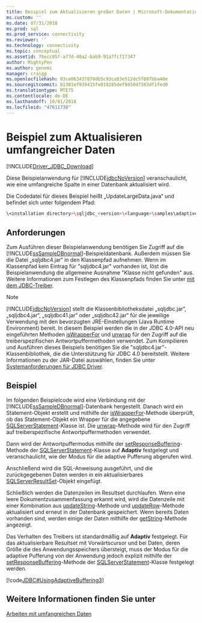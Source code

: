 ```yaml
---
title: Beispiel zum Aktualisieren großer Daten | Microsoft-Dokumentation
ms.custom: ''
ms.date: 07/31/2018
ms.prod: sql
ms.prod_service: connectivity
ms.reviewer: ''
ms.technology: connectivity
ms.topic: conceptual
ms.assetid: 76ecc05f-a77d-40a2-bab9-91a7fcf17347
author: MightyPen
ms.author: genemi
manager: craigg
ms.openlocfilehash: 03ce063437879db5c93ca83e512dc5f807bba40e
ms.sourcegitcommit: 61381ef939415fe019285def9450d7583df1fed0
ms.translationtype: MTE75
ms.contentlocale: de-DE
ms.lasthandoff: 10/01/2018
ms.locfileid: "47611738"
---
```

# <a name="updating-large-data-sample"></a>Beispiel zum Aktualisieren umfangreicher Daten

[!INCLUDE[Driver_JDBC_Download](../../../includes/driver_jdbc_download.md)]

Diese Beispielanwendung für [!INCLUDE[jdbcNoVersion](../../../includes/jdbcnoversion_md.md)] veranschaulicht, wie eine umfangreiche Spalte in einer Datenbank aktualisiert wird.

Die Codedatei für dieses Beispiel heißt „UpdateLargeData.java“ und befindet sich unter folgendem Pfad:

```bash
\<installation directory>\sqljdbc_<version>\<language>\samples\adaptive
```

## <a name="requirements"></a>Anforderungen

Zum Ausführen dieser Beispielanwendung benötigen Sie Zugriff auf die [!INCLUDE[ssSampleDBnormal](../../../includes/sssampledbnormal_md.md)]-Beispieldatenbank. Außerdem müssen Sie die Datei „sqljdbc4.jar“ in den Klassenpfad aufnehmen. Wenn im Klassenpfad kein Eintrag für "sqljdbc4.jar" vorhanden ist, löst die Beispielanwendung die allgemeine Ausnahme "Klasse nicht gefunden" aus. Weitere Informationen zum Festlegen des Klassenpfads finden Sie unter [mit dem JDBC-Treiber](../../../connect/jdbc/using-the-jdbc-driver.md).

> [!NOTE]  
> [!INCLUDE[jdbcNoVersion](../../../includes/jdbcnoversion_md.md)] stellt die Klassenbibliotheksdatei „sqljdbc.jar“, „sqljdbc4.jar“, „sqljdbc41.jar“ oder „sqljdbc42.jar“ für die jeweilige Verwendung mit den bevorzugten JRE-Einstellungen (Java Runtime Environment) bereit. In diesem Beispiel werden die in der JDBC 4.0-API neu eingeführten Methoden [isWrapperFor](../../../connect/jdbc/reference/iswrapperfor-method-sqlserverstatement.md) und [unwrap](../../../connect/jdbc/reference/unwrap-method-sqlserverstatement.md) für den Zugriff auf die treiberspezifischen Antwortpuffermethoden verwendet. Zum Kompilieren und Ausführen dieses Beispiels benötigen Sie die "sqljdbc4.jar"-Klassenbibliothek, die die Unterstützung für JDBC 4.0 bereitstellt. Weitere Informationen zu der JAR-Datei auswählen, finden Sie unter [Systemanforderungen für JDBC Driver](../../../connect/jdbc/system-requirements-for-the-jdbc-driver.md).

## <a name="example"></a>Beispiel

Im folgenden Beispielcode wird eine Verbindung mit der [!INCLUDE[ssSampleDBnormal](../../../includes/sssampledbnormal_md.md)]-Datenbank hergestellt. Danach wird ein Statement-Objekt erstellt und mithilfe der [isWrapperFor](../../../connect/jdbc/reference/iswrapperfor-method-sqlserverstatement.md)-Methode überprüft, ob das Statement-Objekt ein Wrapper für die angegebene [SQLServerStatement](../../../connect/jdbc/reference/sqlserverstatement-class.md)-Klasse ist. Die [unwrap](../../../connect/jdbc/reference/unwrap-method-sqlserverstatement.md)-Methode wird für den Zugriff auf treiberspezifische Antwortpuffermethoden verwendet.

Dann wird der Antwortpuffermodus mithilfe der [setResponseBuffering](../../../connect/jdbc/reference/setresponsebuffering-method-sqlserverstatement.md)-Methode der [SQLServerStatement](../../../connect/jdbc/reference/sqlserverstatement-class.md)-Klasse auf **Adaptiv** festgelegt und veranschaulicht, wie der Modus für die adaptive Pufferung abgerufen wird.

Anschließend wird die SQL-Anweisung ausgeführt, und die zurückgegebenen Daten werden in ein aktualisierbares [SQLServerResultSet](../../../connect/jdbc/reference/sqlserverresultset-class.md)-Objekt eingefügt.

Schließlich werden die Datenzeilen im Resultset durchlaufen. Wenn eine leere Dokumentzusammenfassung erkannt wird, wird die Datenzeile mit einer Kombination aus [updateString](../../../connect/jdbc/reference/updatestring-method-sqlserverresultset.md)-Methode und [updateRow](../../../connect/jdbc/reference/updaterow-method-sqlserverresultset.md)-Methode aktualisiert und erneut in der Datenbank gespeichert. Wenn bereits Daten vorhanden sind, werden einige der Daten mithilfe der [getString](../../../connect/jdbc/reference/getstring-method-sqlserverresultset.md)-Methode angezeigt.

Das Verhalten des Treibers ist standardmäßig auf **Adaptiv** festgelegt. Für das aktualisierbare Resultset mit Vorwärtscursor und bei Daten, deren Größe die des Anwendungsspeichers übersteigt, muss der Modus für die adaptive Pufferung von der Anwendung jedoch explizit mithilfe der [setResponseBuffering](../../../connect/jdbc/reference/setresponsebuffering-method-sqlserverstatement.md)-Methode der [SQLServerStatement](../../../connect/jdbc/reference/sqlserverstatement-class.md)-Klasse festgelegt werden.

[!code[JDBC#UsingAdaptiveBuffering3](../../../connect/jdbc/codesnippet/Java/updating-large-data-sample_1.java)]

## <a name="see-also"></a>Weitere Informationen finden Sie unter

[Arbeiten mit umfangreichen Daten](../../../connect/jdbc/code-samples/working-with-large-data.md)
